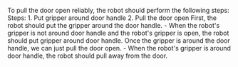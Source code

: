 To pull the door open reliably, the robot should perform the following steps:
    Steps:  1. Put gripper around door handle  2. Pull the door open
    First, the robot should put the gripper around the door handle.
    - When the robot's gripper is not around door handle and the robot's gripper is open, the robot should put gripper around door handle.
    Once the gripper is around the door handle, we can just pull the door open.
    - When the robot's gripper is around door handle, the robot should pull away from the door.